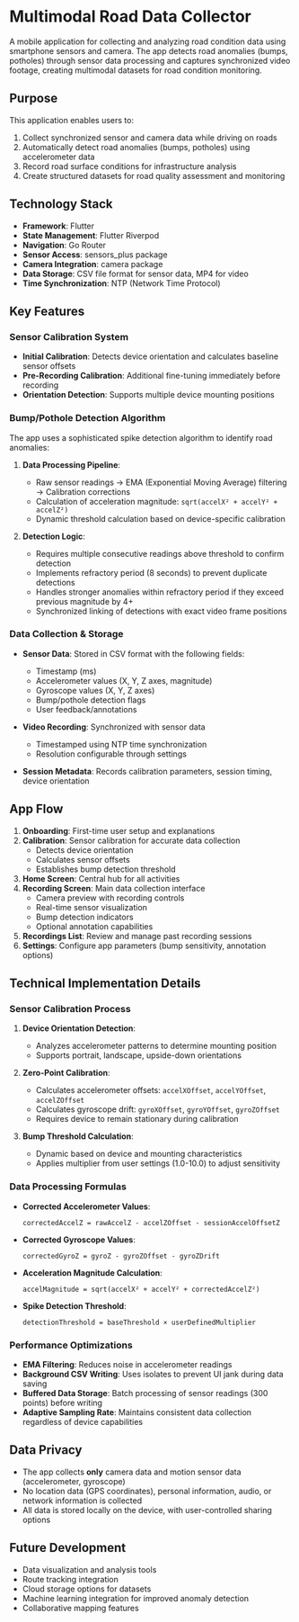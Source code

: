 # Multimodal Road Data Collector

A mobile application for collecting and analyzing road condition data using smartphone sensors and camera. The app detects road anomalies (bumps, potholes) through sensor data processing and captures synchronized video footage, creating multimodal datasets for road condition monitoring.

## Purpose

This application enables users to:
1. Collect synchronized sensor and camera data while driving on roads
2. Automatically detect road anomalies (bumps, potholes) using accelerometer data
3. Record road surface conditions for infrastructure analysis
4. Create structured datasets for road quality assessment and monitoring

## Technology Stack

- **Framework**: Flutter
- **State Management**: Flutter Riverpod
- **Navigation**: Go Router
- **Sensor Access**: sensors_plus package
- **Camera Integration**: camera package
- **Data Storage**: CSV file format for sensor data, MP4 for video
- **Time Synchronization**: NTP (Network Time Protocol)

## Key Features

### Sensor Calibration System

- **Initial Calibration**: Detects device orientation and calculates baseline sensor offsets
- **Pre-Recording Calibration**: Additional fine-tuning immediately before recording
- **Orientation Detection**: Supports multiple device mounting positions

### Bump/Pothole Detection Algorithm

The app uses a sophisticated spike detection algorithm to identify road anomalies:

1. **Data Processing Pipeline**:
   - Raw sensor readings → EMA (Exponential Moving Average) filtering → Calibration corrections
   - Calculation of acceleration magnitude: `sqrt(accelX² + accelY² + accelZ²)`
   - Dynamic threshold calculation based on device-specific calibration

2. **Detection Logic**:
   - Requires multiple consecutive readings above threshold to confirm detection
   - Implements refractory period (8 seconds) to prevent duplicate detections
   - Handles stronger anomalies within refractory period if they exceed previous magnitude by 4+
   - Synchronized linking of detections with exact video frame positions

### Data Collection & Storage

- **Sensor Data**: Stored in CSV format with the following fields:
  - Timestamp (ms)
  - Accelerometer values (X, Y, Z axes, magnitude)
  - Gyroscope values (X, Y, Z axes)
  - Bump/pothole detection flags
  - User feedback/annotations

- **Video Recording**: Synchronized with sensor data
  - Timestamped using NTP time synchronization
  - Resolution configurable through settings

- **Session Metadata**: Records calibration parameters, session timing, device orientation

## App Flow

1. **Onboarding**: First-time user setup and explanations
2. **Calibration**: Sensor calibration for accurate data collection
   - Detects device orientation
   - Calculates sensor offsets
   - Establishes bump detection threshold
3. **Home Screen**: Central hub for all activities
4. **Recording Screen**: Main data collection interface
   - Camera preview with recording controls
   - Real-time sensor visualization
   - Bump detection indicators
   - Optional annotation capabilities
5. **Recordings List**: Review and manage past recording sessions
6. **Settings**: Configure app parameters (bump sensitivity, annotation options)

## Technical Implementation Details

### Sensor Calibration Process

1. **Device Orientation Detection**:
   - Analyzes accelerometer patterns to determine mounting position
   - Supports portrait, landscape, upside-down orientations

2. **Zero-Point Calibration**:
   - Calculates accelerometer offsets: `accelXOffset`, `accelYOffset`, `accelZOffset`
   - Calculates gyroscope drift: `gyroXOffset`, `gyroYOffset`, `gyroZOffset`
   - Requires device to remain stationary during calibration

3. **Bump Threshold Calculation**:
   - Dynamic based on device and mounting characteristics
   - Applies multiplier from user settings (1.0-10.0) to adjust sensitivity

### Data Processing Formulas

- **Corrected Accelerometer Values**:
  ```
  correctedAccelZ = rawAccelZ - accelZOffset - sessionAccelOffsetZ
  ```

- **Corrected Gyroscope Values**:
  ```
  correctedGyroZ = gyroZ - gyroZOffset - gyroZDrift
  ```

- **Acceleration Magnitude Calculation**:
  ```
  accelMagnitude = sqrt(accelX² + accelY² + correctedAccelZ²)
  ```

- **Spike Detection Threshold**:
  ```
  detectionThreshold = baseThreshold × userDefinedMultiplier
  ```

### Performance Optimizations

- **EMA Filtering**: Reduces noise in accelerometer readings
- **Background CSV Writing**: Uses isolates to prevent UI jank during data saving
- **Buffered Data Storage**: Batch processing of sensor readings (300 points) before writing
- **Adaptive Sampling Rate**: Maintains consistent data collection regardless of device capabilities

## Data Privacy

- The app collects **only** camera data and motion sensor data (accelerometer, gyroscope)
- No location data (GPS coordinates), personal information, audio, or network information is collected
- All data is stored locally on the device, with user-controlled sharing options

## Future Development

- Data visualization and analysis tools
- Route tracking integration
- Cloud storage options for datasets
- Machine learning integration for improved anomaly detection
- Collaborative mapping features
